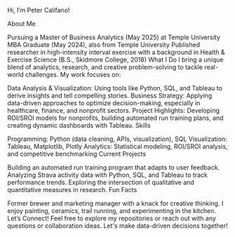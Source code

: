 Hi, I’m Peter Califano!

About Me

Pursuing a Master of Business Analytics (May 2025) at Temple University
MBA Graduate (May 2024), also from Temple University
Published researcher in high-intensity interval exercise with a background in Health & Exercise Science (B.S., Skidmore College, 2018)
What I Do
I bring a unique blend of analytics, research, and creative problem-solving to tackle real-world challenges. My work focuses on:

Data Analysis & Visualization: Using tools like Python, SQL, and Tableau to derive insights and tell compelling stories.
Business Strategy: Applying data-driven approaches to optimize decision-making, especially in healthcare, finance, and nonprofit sectors.
Project Highlights: Developing ROI/SROI models for nonprofits, building automated run training plans, and creating dynamic dashboards with Tableau.
Skills

Programming: Python (data cleaning, APIs, visualization), SQL
Visualization: Tableau, Matplotlib, Plotly
Analytics: Statistical modeling, ROI/SROI analysis, and competitive benchmarking
Current Projects

Building an automated run training program that adapts to user feedback.
Analyzing Strava activity data with Python, SQL, and Tableau to track performance trends.
Exploring the intersection of qualitative and quantitative measures in research.
Fun Facts

Former brewer and marketing manager with a knack for creative thinking.
I enjoy painting, ceramics, trail running, and experimenting in the kitchen.
Let’s Connect!
Feel free to explore my repositories or reach out with any questions or collaboration ideas. Let's make data-driven decisions together!
